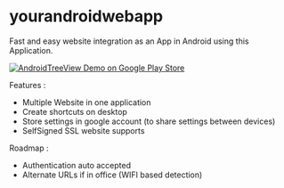 # yourandroidwebapp
Fast and easy website integration as an App in Android using this Application.

[![AndroidTreeView Demo on Google Play Store](http://developer.android.com/images/brand/en_generic_rgb_wo_60.png)](https://play.google.com/store/apps/details?id=fr.coding.yourandroidwebapp)

Features :
- Multiple Website in one application
- Create shortcuts on desktop
- Store settings in google account (to share settings between devices)
- SelfSigned SSL website supports

Roadmap : 
- Authentication auto accepted
- Alternate URLs if in office (WIFI based detection)

